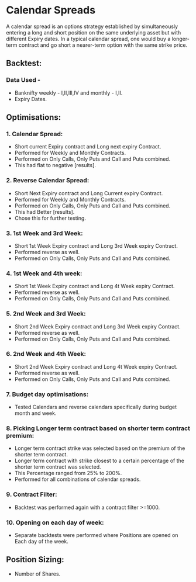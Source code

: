 # Calendar Spreads
A calendar spread is an options strategy established by simultaneously entering a long and short position on the same underlying asset but with different Expiry dates. 
In a typical calendar spread, one would buy a longer-term contract and go short a nearer-term option with the same strike price.


## Backtest:

### Data Used - 
- Banknifty weekly - I,II,III,IV and monthly - I,II.
- Expiry Dates.


## Optimisations:
### 1. Calendar Spread:
- Short current Expiry contract and Long next expiry Contract.
- Performed for Weekly and Monthly Contracts.
- Performed on Only Calls, Only Puts and Call and Puts combined.
- This had flat to negative [results].

### 2. Reverse Calendar Spread:

- Short Next Expiry contract and Long Current expiry Contract.
- Performed for Weekly and Monthly Contracts.
- Performed on Only Calls, Only Puts and Call and Puts combined.
- This had Better [results].
- Chose this for further testing.

### 3. 1st Week and 3rd Week:
- Short 1st Week Expiry contract and Long 3rd Week expiry Contract.
- Performed reverse as well.
- Performed on Only Calls, Only Puts and Call and Puts combined.

### 4. 1st Week and 4th week:
- Short 1st Week Expiry contract and Long 4t Week expiry Contract.
- Performed reverse as well.
- Performed on Only Calls, Only Puts and Call and Puts combined.

### 5. 2nd Week and 3rd Week:
- Short 2nd Week Expiry contract and Long 3rd Week expiry Contract.
- Performed reverse as well.
- Performed on Only Calls, Only Puts and Call and Puts combined.

### 6. 2nd Week and 4th Week:
- Short 2nd Week Expiry contract and Long 4t Week expiry Contract.
- Performed reverse as well.
- Performed on Only Calls, Only Puts and Call and Puts combined.

### 7. Budget day optimisations:
- Tested Calendars and reverse calendars specifically during budget month and week.

### 8. Picking Longer term contract based on shorter term contract premium:
- Longer term contract strike was selected based on the premium of the shorter term contract.
- Longer term contract with strike closest to a certain percentage of the shorter term contract was selected.
- This Percentage ranged from 25% to 200%.
- Performed for all combinations of calendar spreads.

### 9. Contract Filter:
- Backtest was performed again with a contract filter >=1000.

### 10. Opening on each day of week:
- Separate backtests were performed where Positions are opened on Each day of the week. 

## Position Sizing:
- Number of Shares.
